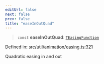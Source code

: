 ```yaml
---
editUrl: false
next: false
prev: false
title: "easeInOutQuad"
---
```


> `const` **easeInOutQuad**: [`TEasingFunction`](/api/fabric/namespaces/util/type-aliases/teasingfunction/)

Defined in: [src/util/animation/easing.ts:321](https://github.com/fabricjs/fabric.js/blob/b4f67b1cfd353d0e2763b168e07bce6b67895452/src/util/animation/easing.ts#L321)

Quadratic easing in and out
